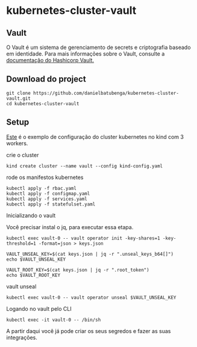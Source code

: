 # kubernetes-cluster-vault

## Vault
O Vault é um sistema de gerenciamento de secrets e criptografia baseado em identidade. Para mais informações sobre o Vault, consulte a [documentação do Hashicorp Vault.](https://www.vaultproject.io/)

## Download do project

```
git clone https://github.com/danielbatubenga/kubernetes-cluster-vault.git
cd kubernetes-cluster-vault
```

## Setup
[Este](https://github.com/danielbatubenga/kubernetes-cluster-vault/blob/main/kind-config.yaml) é o exemplo de configuração do cluster kubernetes no kind com 3 workers.

crie o cluster 

```
kind create cluster --name vault --config kind-config.yaml
```

rode os manifestos kubernetes

```
kubectl apply -f rbac.yaml
kubectl apply -f configmap.yaml
kubectl apply -f services.yaml
kubectl apply -f statefulset.yaml
```

Inicializando o vault

Você precisar instal o jq, para executar essa etapa.

```
kubectl exec vault-0 -- vault operator init -key-shares=1 -key-threshold=1 -format=json > keys.json

VAULT_UNSEAL_KEY=$(cat keys.json | jq -r ".unseal_keys_b64[]")
echo $VAULT_UNSEAL_KEY

VAULT_ROOT_KEY=$(cat keys.json | jq -r ".root_token")
echo $VAULT_ROOT_KEY
```

vault unseal

```
kubectl exec vault-0 -- vault operator unseal $VAULT_UNSEAL_KEY
```
Logando no vault pelo CLI

```
kubectl exec -it vault-0 -- /bin/sh
```

A partir daqui você já pode criar os seus segredos e fazer as suas integrações.